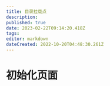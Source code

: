 ```yaml
---
title: 目录挂载点
description: 
published: true
date: 2023-02-22T09:14:20.418Z
tags: 
editor: markdown
dateCreated: 2022-10-20T04:48:30.261Z
---
```


# 初始化页面